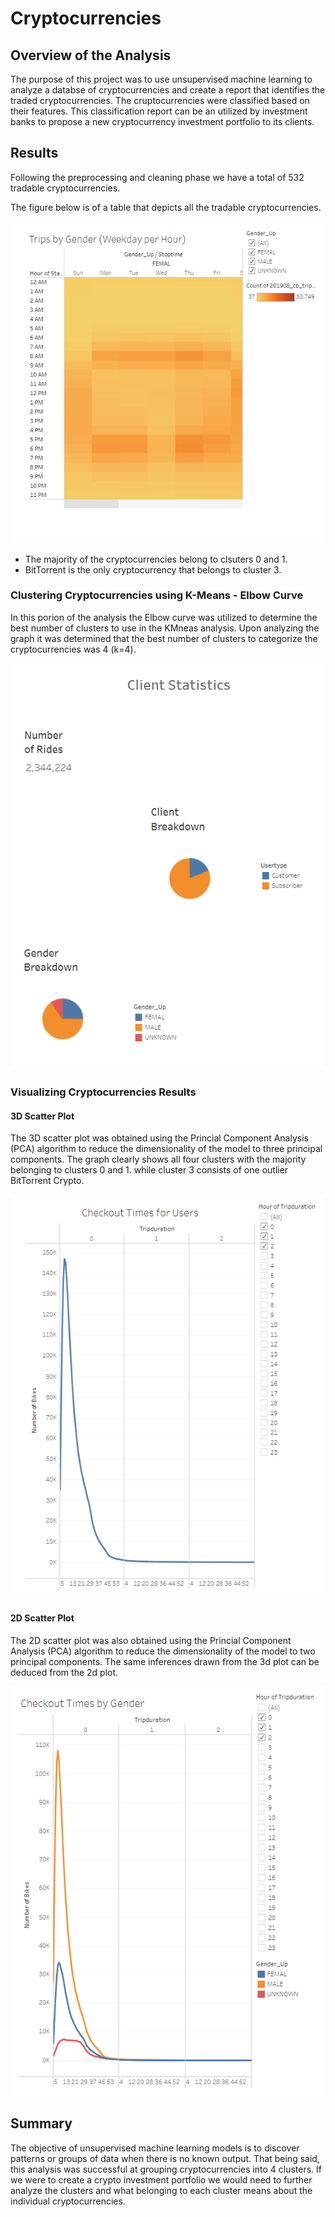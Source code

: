 # Cryptocurrencies


## Overview of the Analysis

The purpose of this project was to use unsupervised machine learning to analyze a databse of cryptocurrencies and create a report that identifies the traded cryptocurrencies. The cruptocurrencies were classified based on their features. This classification report can be an utilized by investment banks to propose a new cryptocurrency investment portfolio to its clients.


## Results

Following the preprocessing and cleaning phase we have a total of 532 tradable cryptocurrencies.

The figure below is of a table that depicts all the tradable cryptocurrencies.

![Trips_by_Gender_WpH](https://github.com/OmarQasem94/bikesharing/blob/main/Resources/Trips_by_Gender_WpH.PNG)

* The majority of the cryptocurrencies belong to clsuters 0 and 1.
* BitTorrent is the only cryptocurrency that belongs to cluster 3. 

### Clustering Cryptocurrencies using K-Means - Elbow Curve

In this porion of the analysis the Elbow curve was utilized to determine the best number of clusters to use in the KMneas analysis. Upon analyzing the graph it was determined that the best number of clusters to categorize the cryptocurrencies was 4 (k=4).

![Client_Statistics](https://github.com/OmarQasem94/bikesharing/blob/main/Resources/Client_Statistics.PNG)

### Visualizing Cryptocurrencies Results

#### 3D Scatter Plot

The 3D scatter plot was obtained using the Princial Component Analysis (PCA) algorithm to reduce the dimensionality of the model to three principal components. The graph clearly shows all four clusters with the majority belonging to clusters 0 and 1. while cluster 3 consists of one outlier BitTorrent Crypto.

![Checkout_Times_for_Users](https://github.com/OmarQasem94/bikesharing/blob/main/Resources/Checkout_Times_for_Users.PNG)

#### 2D Scatter Plot

The 2D scatter plot was also obtained using the Princial Component Analysis (PCA) algorithm to reduce the dimensionality of the model to two principal components. The same inferences drawn from the 3d plot can be deduced from the 2d plot.

![Chechout_Times_by_Gender](https://github.com/OmarQasem94/bikesharing/blob/main/Resources/Checkout_Times_by_Gender.PNG)

## Summary

The objective of unsupervised machine learning models is to discover patterns or groups of data when there is no known output. That being said, this analysis was successful at grouping cryptocurrencies into 4 clusters. If we were to create a crypto investment portfolio we would need to further analyze the clusters and what belonging to each cluster means about the individual cryptocurrencies. 

